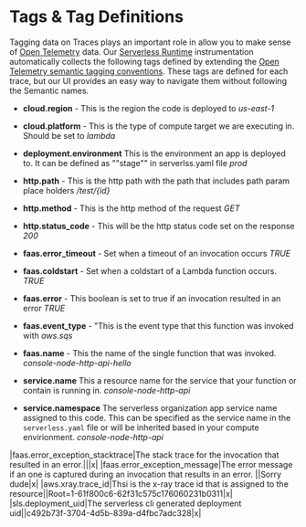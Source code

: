 <!--
title: Tags
menuText: Tags
description: Tag definitions and examples
menuOrder: 3
-->

# Tags & Tag Definitions
Tagging data on Traces plays an important role in allow you to make sense of
[Open Telemetry](https://opentelemetry.io/) data. Our [Serverless Runtime](https://github.com/serverless/runtime)
instrumentation automatically collects the following tags defined by extending
the [Open Telemetry semantic tagging conventions](https://github.com/open-telemetry/opentelemetry-specification/blob/main/specification/trace/semantic_conventions/http.md#common-attributes). 
These tags are defined for each trace, but our UI provides an easy way to navigate
them without following the Semantic names. 

* **cloud.region** - This is the region the code is deployed to *us-east-1*
* **cloud.platform** - This is the type of compute target we are executing in. Should be set to *lambda*

* **deployment.environment** This is the environment an app is deployed to. It can be defined as ""stage"" in serverlss.yaml file *prod*

* **http.path** - This is the http path with the path that includes path param place holders */test/{id}*
* **http.method** - This is the http method of the request *GET*
* **http.status_code** - This will be the http status code set on the response *200*

* **faas.error_timeout** - Set when a timeout of an invocation occurs *TRUE*
* **faas.coldstart** - Set when a coldstart of a Lambda function occurs. *TRUE* 
* **faas.error** - This boolean is set to true if an invocation resulted in an error *TRUE*
* **faas.event_type** - "This is the event type that this function was invoked with *aws.sqs*
* **faas.name** - This the name of the single function that was invoked. *console-node-http-api-hello*

* **service.name** This a resource name for the service that your function or contain is running in. *console-node-http-api*
* **service.namespace** The serverless organization app service name assigned to this code. 
This can be specified as the service name in the `serverless.yaml` file or will be 
inherited based in your compute envirionment. *console-node-http-api*





|faas.error_exception_stacktrace|The stack trace for the invocation that resulted in an error.|||x|
|faas.error_exception_message|The error message if an one is captured during an invocation that results in an error.  ||Sorry dude|x|
|aws.xray.trace_id|Thsi is the x-ray trace id that is assigned to the resource||Root=1-61f800c6-62f31c575c176060231b0311|x|
|sls.deployment_uid|The serverless cli generated deployment uid||c492b73f-3704-4d5b-839a-d4fbc7adc328|x|


